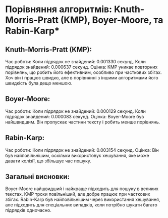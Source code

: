# Порівняння алгоритмів: Knuth-Morris-Pratt (KMP), Boyer-Moore, та Rabin-Karp*

## Knuth-Morris-Pratt (KMP):

Час роботи:
Коли підрядок не знайдений: 0.001330 секунд.
Коли підрядок знайдений: 0.000637 секунд.
Оцінка:
KMP уникає повторних порівнянь, що робить його ефективним, особливо при часткових збігах.
Хоч він і працює швидко, але в порівнянні з іншими алгоритмами його швидкість була дещо меншою.

## Boyer-Moore:

Час роботи:
Коли підрядок не знайдений: 0.000129 секунд.
Коли підрядок знайдений: 0.000083 секунд.
Оцінка:
Boyer-Moore був найшвидшим. Він пропускає частини тексту і робить менше порівнянь.

## Rabin-Karp:

Час роботи:
Коли підрядок не знайдений: 0.003154 секунд.
Оцінка:
Він був найповільнішим, оскільки використовує хешування, яке може давати колізії, що збільшує час пошуку.


## Загальні висновки:
Boyer-Moore найшвидший і найкраще підходить для пошуку в великих текстах.
KMP трохи повільніший, але добре працює при часткових збігах.
Rabin-Karp був найповільнішим через використання хешування, але підходить для спеціальних випадків, коли потрібно шукати багато підрядків одночасно.
